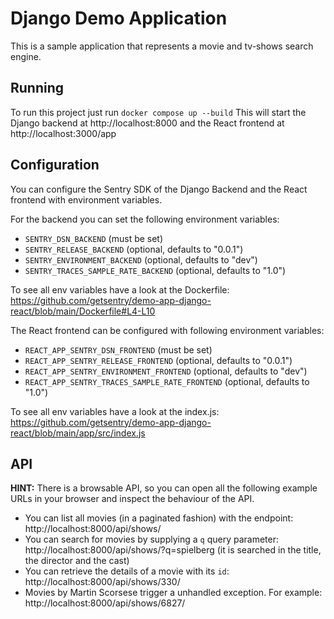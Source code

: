 # Django Demo Application

This is a sample application that represents a movie and tv-shows search engine.

## Running

To run this project just run `docker compose up --build`
This will start the Django backend at http://localhost:8000
and the React frontend at http://localhost:3000/app

## Configuration

You can configure the Sentry SDK of the Django Backend and the React frontend with environment variables.

For the backend you can set the following environment variables:

- `SENTRY_DSN_BACKEND` (must be set)
- `SENTRY_RELEASE_BACKEND` (optional, defaults to "0.0.1")
- `SENTRY_ENVIRONMENT_BACKEND` (optional, defaults to "dev")
- `SENTRY_TRACES_SAMPLE_RATE_BACKEND` (optional, defaults to "1.0")

To see all env variables have a look at the Dockerfile: https://github.com/getsentry/demo-app-django-react/blob/main/Dockerfile#L4-L10

The React frontend can be configured with following environment variables:

- `REACT_APP_SENTRY_DSN_FRONTEND` (must be set)
- `REACT_APP_SENTRY_RELEASE_FRONTEND` (optional, defaults to "0.0.1")
- `REACT_APP_SENTRY_ENVIRONMENT_FRONTEND` (optional, defaults to "dev")
- `REACT_APP_SENTRY_TRACES_SAMPLE_RATE_FRONTEND` (optional, defaults to "1.0")

To see all env variables have a look at the index.js: https://github.com/getsentry/demo-app-django-react/blob/main/app/src/index.js

## API

**HINT:** There is a browsable API, so you can open all the following example URLs in your browser and inspect the behaviour of the API.

- You can list all movies (in a paginated fashion) with the endpoint: http://localhost:8000/api/shows/
- You can search for movies by supplying a `q` query parameter: http://localhost:8000/api/shows/?q=spielberg (it is searched in the title, the director and the cast)
- You can retrieve the details of a movie with its `id`: http://localhost:8000/api/shows/330/
- Movies by Martin Scorsese trigger a unhandled exception. For example: http://localhost:8000/api/shows/6827/
